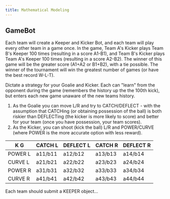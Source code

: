 ```yaml
---
title: Mathematical Modeling
---
```

## GameBot

Each team will create a Keeper and Kicker Bot, and each team will play every other team in a game once.  In the game, Team A's Kicker plays Team B's Keeper 100 times (resulting in a score A1-B1), and Team B's Kicker plays Team A's Keeper 100 times (resulting in a score A2-B2).  The winner of this game will be the greater score (A1+A2 or B1+B2), with a tie possible.  The winner of the tournament will win the greatest number of games (or have the best record W-L-T).  

Dictate a strategy for your Goalie and Kicker.  Each can "learn" from the opponent during the game (remembers the history up the the 100th kick), but enters each new game unaware of the new teams history. 

1. As the Goalie you can move L/R and try to CATCH/DEFLECT - with the assumption that CATCHing (or obtaining possession of the ball) is both riskier than DEFLECTing (the kicker is more likely to score) and better for your team (once you have possession, your team scores).
2. As the Kicker, you can shoot (kick the ball) L/R and POWER/CURVE (where POWER is the more accurate option with less reward).

K   G   | CATCH L | DEFLECT L | CATCH R | DEFLECT R
------- | ------- | --------- | ------- | ----------
POWER L | a11/b11 | a12/b12   | a13/b13 | a14/b14
CURVE L | a21/b21 | a22/b22   | a23/b23 | a24/b24
POWER R | a31/b31 | a32/b32   | a33/b33 | a34/b34
CURVE R | a41/b41 | a42/b42   | a43/b43 | a44/b44

Each team should submit a KEEPER object...
